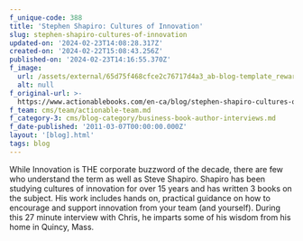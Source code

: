 ```yaml
---
f_unique-code: 388
title: 'Stephen Shapiro: Cultures of Innovation'
slug: stephen-shapiro-cultures-of-innovation
updated-on: '2024-02-23T14:08:28.317Z'
created-on: '2024-02-22T15:08:43.256Z'
published-on: '2024-02-23T14:16:55.370Z'
f_image:
  url: /assets/external/65d75f468cfce2c76717d4a3_ab-blog-template_reward.jpeg
  alt: null
f_original-url: >-
  https://www.actionablebooks.com/en-ca/blog/stephen-shapiro-cultures-of-innovation/
f_team: cms/team/actionable-team.md
f_category-3: cms/blog-category/business-book-author-interviews.md
f_date-published: '2011-03-07T00:00:00.000Z'
layout: '[blog].html'
tags: blog
---
```


While Innovation is THE corporate buzzword of the decade, there are few who understand the term as well as Steve Shapiro. Shapiro has been studying cultures of innovation for over 15 years and has written 3 books on the subject. His work includes hands on, practical guidance on how to encourage and support innovation from your team (and yourself). During this 27 minute interview with Chris, he imparts some of his wisdom from his home in Quincy, Mass.
